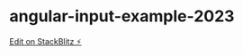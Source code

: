 # angular-input-example-2023

[Edit on StackBlitz ⚡️](https://stackblitz.com/edit/angular-input-example-1pbye7)